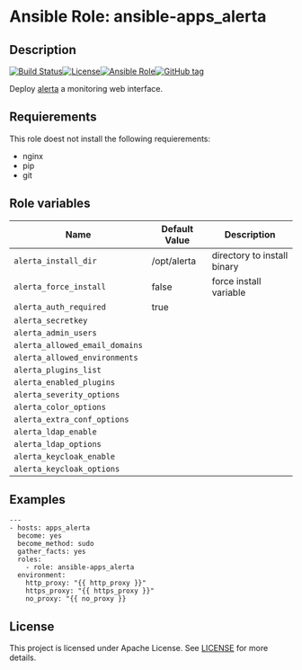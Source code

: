 # Ansible Role: ansible-apps_alerta

## Description

[![Build Status](https://travis-ci.com/lotusnoir/ansible-apps_alerta.svg?branch=master)](https://travis-ci.com/lotusnoir/ansible-apps_alerta)[![License](https://img.shields.io/badge/license-Apache--2.0-brightgreen)](https://opensource.org/licenses/Apache-2.0)[![Ansible Role](https://img.shields.io/badge/ansible%20role-apps__alerta-blue)](https://galaxy.ansible.com/lotusnoir/ansible-apps_alerta/)[![GitHub tag](https://img.shields.io/badge/version-latest-blue)](https://github.com/lotusnoir/ansible-apps_alerta/tags)

Deploy [alerta](https://docs.alerta.io/en/latest/) a monitoring web interface.

## Requierements

This role doest not install the following requierements:
  - nginx
  - pip
  - git

## Role variables

| Name           | Default Value | Description                        |
| -------------- | ------------- | -----------------------------------|
| `alerta_install_dir` | /opt/alerta | directory to install binary |
| `alerta_force_install` | false | force install variable |
| `alerta_auth_required` | true |  |
| `alerta_secretkey` |  |  |
| `alerta_admin_users` |  |  |
| `alerta_allowed_email_domains` |  |  |
| `alerta_allowed_environments` |  |  |
| `alerta_plugins_list` |  |  |
| `alerta_enabled_plugins` |  |  |
| `alerta_severity_options` | |  |
| `alerta_color_options` | |  |
| `alerta_extra_conf_options` | |  |
| `alerta_ldap_enable` | |  |
| `alerta_ldap_options` | |  |
| `alerta_keycloak_enable` | |  |
| `alerta_keycloak_options` | |  |

## Examples

	---
	- hosts: apps_alerta
	  become: yes
	  become_method: sudo
	  gather_facts: yes
	  roles:
	    - role: ansible-apps_alerta
	  environment: 
	    http_proxy: "{{ http_proxy }}"
	    https_proxy: "{{ https_proxy }}"
	    no_proxy: "{{ no_proxy }}

## License

This project is licensed under Apache License. See [LICENSE](/LICENSE) for more details.
